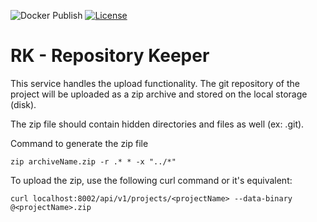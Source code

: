 ![Docker Publish](https://github.com/iantal/rk/workflows/Docker%20Publish/badge.svg) [![License](https://img.shields.io/badge/License-Apache%202.0-blue.svg)](https://opensource.org/licenses/Apache-2.0)

# RK - Repository Keeper

This service handles the upload functionality. The git repository of the project will be uploaded as a zip archive and stored on the local storage (disk). 

The zip file should contain hidden directories and files as well (ex: .git).

Command to generate the zip file

```
zip archiveName.zip -r .* * -x "../*"
```

To upload the zip, use the following curl command or it's equivalent:

`curl localhost:8002/api/v1/projects/<projectName> --data-binary @<projectName>.zip`